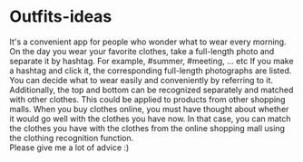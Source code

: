 # Outfits-ideas
It's a convenient app for people who wonder what to wear every morning.
<br>
On the day you wear your favorite clothes, take a full-length photo and separate it by hashtag.
For example, #summer, #meeting, ... etc
If you make a hashtag and click it, the corresponding full-length photographs are listed.
You can decide what to wear easily and conveniently by referring to it.
<br>
Additionally, the top and bottom can be recognized separately and matched with other clothes.
This could be applied to products from other shopping malls.
When you buy clothes online, you must have thought about whether it would go well with the clothes you have now.
In that case, you can match the clothes you have with the clothes from the online shopping mall using the clothing recognition function.
<br>
Please give me a lot of advice :)
